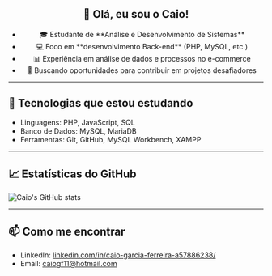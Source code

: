 # <h2 align="center">👋 Olá, eu sou o Caio! </h2>

<p align="center">
  <ul align="center">
    <li>🎓 Estudante de **Análise e Desenvolvimento de Sistemas**  
    <li>💻 Foco em **desenvolvimento Back-end** (PHP, MySQL, etc.)  
    <li>📊 Experiência em análise de dados e processos no e-commerce  
    <li>🚀 Buscando oportunidades para contribuir em projetos desafiadores  
  </ul>
</p>


---

## 🔧 Tecnologias que estou estudando
- Linguagens: PHP, JavaScript, SQL
- Banco de Dados: MySQL, MariaDB
- Ferramentas: Git, GitHub, MySQL Workbench, XAMPP


---

## 📈 Estatísticas do GitHub
![Caio's GitHub stats](https://github-readme-stats.vercel.app/api?username=caiogfe&show_icons=true&theme=dracula)


---

## 📫 Como me encontrar
- LinkedIn: [linkedin.com/in/caio-garcia-ferreira-a57886238/](https://www.linkedin.com/in/caio-garcia-ferreira-a57886238/)
- Email: caiogf11@hotmail.com
